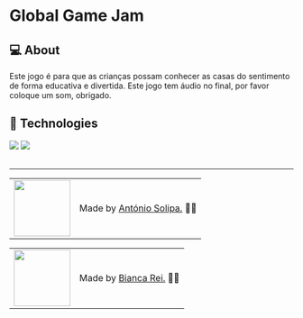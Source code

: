 # Global Game Jam

## 💻 About

Este jogo é para que as crianças possam conhecer as casas do sentimento de forma educativa e divertida.
Este jogo tem áudio no final, por favor coloque um som, obrigado.

## 🧠 Technologies

<div>
    <img src="https://img.shields.io/badge/HTML5-E34F26?style=for-the-badge&logo=html5&logoColor=white" />
    <img src="https://img.shields.io/badge/CSS3-1572B6?style=for-the-badge&logo=css3&logoColor=white" />
</div>
<br>

---

<table>
  <tr>
    <td>
      <img src="https://github.com/asolipa0.png" width="100px" />
    </td>
    <td>
      Made by <a href="https://github.com/asolipa0">António Solipa.</a> 🙋‍♂️
    </td>
  </tr>
</table>

<table>
  <tr>
    <td>
      <img src="https://github.com/Biancarei2007.png" width="100px" />
    </td>
    <td>
      Made by <a href="https://github.com/Biancarei2007">Bianca Rei.</a> 🙋‍♂️
    </td>
  </tr>
</table>